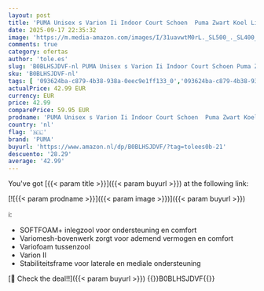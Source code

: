 ```yaml
---
layout: post
title: 'PUMA Unisex s Varion Ii Indoor Court Schoen  Puma Zwart Koel Lichtgrijs Geel Blaze Gum  39 EU'
date: 2025-09-17 22:35:32
image: 'https://m.media-amazon.com/images/I/31uavwtM0rL._SL500_._SL400_.jpg'
comments: true
category: ofertas
author: 'tole.es'
slug: 'B0BLHSJDVF-nl PUMA Unisex s Varion Ii Indoor Court Schoen Puma Zwart...'
sku: 'B0BLHSJDVF-nl'
tags: [ '093624ba-c879-4b38-938a-0eec9e1ff133_0','093624ba-c879-4b38-938a-0eec9e1ff133_3601','Arborist Merchandising Root','Herenmode','Herenschoenen','Klassieke & modieuze herensneakers','Kleding, schoenen & sieraden','Kleding, schoenen en sieraden','New Arrivals','Self Service','Special Features Stores','puma','🇳🇱', ]
actualPrice: 42.99 EUR
currency: EUR
price: 42.99
comparePrice: 59.95 EUR
prodname: 'PUMA Unisex s Varion Ii Indoor Court Schoen  Puma Zwart Koel Lichtgrijs Geel Blaze Gum  39 EU'
country: 'nl'
flag: '🇳🇱'
brand: 'PUMA'
buyurl: 'https://www.amazon.nl/dp/B0BLHSJDVF/?tag=tolees0b-21'
descuento: '28.29'
average: '42.99'
---
```


You've got [{{< param title >}}]({{< param buyurl >}}) at the following link:

[![{{< param prodname >}}]({{< param image >}})]({{< param buyurl >}})

ℹ️:

- SOFTFOAM+ inlegzool voor ondersteuning en comfort
- Variomesh-bovenwerk zorgt voor ademend vermogen en comfort
- Variofoam tussenzool
- Varion II
- Stabiliteitsframe voor laterale en mediale ondersteuning

[🛒 Check the deal!!]({{< param buyurl >}})
{{<world>}}B0BLHSJDVF{{</world>}}
